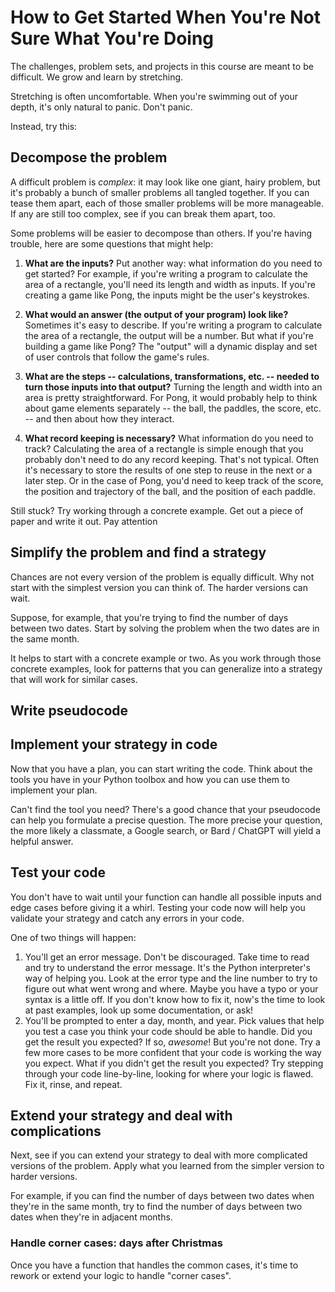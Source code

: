 # How to Get Started When You're Not Sure What You're Doing

The challenges, problem sets, and projects in this course are meant to be difficult.
We grow and learn by stretching.

Stretching is often uncomfortable. When you're swimming out of your depth, it's only
natural to panic. Don't panic.

Instead, try this:

## Decompose the problem

A difficult problem is _complex_: it may look like one giant, hairy problem, but it's
probably a bunch of smaller problems all tangled together. If you can tease them apart,
each of those smaller problems will be more manageable. If any are still too complex,
see if you can break them apart, too.

Some problems will be easier to decompose than others. If you're having trouble, here
are some questions that might help:

1. **What are the inputs?** Put another way: what information do you need to get started?
   For example, if you're writing a program to calculate the area of a rectangle, you'll
   need its length and width as inputs. If you're creating a game like Pong, the inputs
   might be the user's keystrokes.

2. **What would an answer (the output of your program) look like?** Sometimes it's easy to
   describe. If you're writing a program to calculate the area of a rectangle, the output
   will be a number. But what if you're building a game like Pong? The "output" will a
   dynamic display and set of user controls that follow the game's rules.

3. **What are the steps -- calculations, transformations, etc. -- needed to turn those
   inputs into that output?** Turning the length and width into an area is pretty
   straightforward. For Pong, it would probably help to think about game elements
   separately -- the ball, the paddles, the score, etc. -- and then about how they
   interact.

4. **What record keeping is necessary?** What information do you need to track? Calculating
   the area of a rectangle is simple enough that you probably don't need to do any
   record keeping. That's not typical. Often it's necessary to store the results of one
   step to reuse in the next or a later step. Or in the case of Pong, you'd need to keep
   track of the score, the position and trajectory of the ball, and the position of each
   paddle.

Still stuck? Try working through a concrete example. Get out a piece of paper and write
it out. Pay attention

## Simplify the problem and find a strategy

Chances are not every version of the problem is equally difficult. Why not start with the
simplest version you can think of. The harder versions can wait.

Suppose, for example, that you're trying to find the number of days between two dates. Start
by solving the problem when the two dates are in the same month.

It helps to start with a concrete example or two. As you work through those concrete examples,
look for patterns that you can generalize into a strategy that will work for similar cases.

## Write pseudocode

## Implement your strategy in code

Now that you have a plan, you can start writing the code. Think about the tools you have in
your Python toolbox and how you can use them to implement your plan.

Can't find the tool you need? There's a good chance that your pseudocode can help you formulate a
precise question. The more precise your question, the more likely a classmate, a Google search, or
Bard / ChatGPT will yield a helpful answer.

## Test your code

You don't have to wait until your function can handle all possible inputs and edge cases before
giving it a whirl. Testing your code now will help you validate your strategy and catch any errors
in your code.

One of two things will happen:

1. You'll get an error message. Don't be discouraged. Take time to read and try to understand the error
   message. It's the Python interpreter's way of helping you. Look at the error type and the line number
   to try to figure out what went wrong and where. Maybe you have a typo or your syntax is a little off.
   If you don't know how to fix it, now's the time to look at past examples, look up some documentation,
   or ask!
2. You'll be prompted to enter a day, month, and year. Pick values that help you test a case you think
   your code should be able to handle. Did you get the result you expected? If so, _awesome_! But you're
   not done. Try a few more cases to be more confident that your code is working the way you expect. What
   if you didn't get the result you expected? Try stepping through your code line-by-line, looking for
   where your logic is flawed. Fix it, rinse, and repeat.

## Extend your strategy and deal with complications

Next, see if you can extend your strategy to deal with more complicated versions of the problem.
Apply what you learned from the simpler version to harder versions.

For example, if you can find the number of days between two dates when they're in the same month,
try to find the number of days between two dates when they're in adjacent months.

### Handle corner cases: days after Christmas

Once you have a function that handles the common cases, it's time to rework or extend your logic to handle "corner cases".
